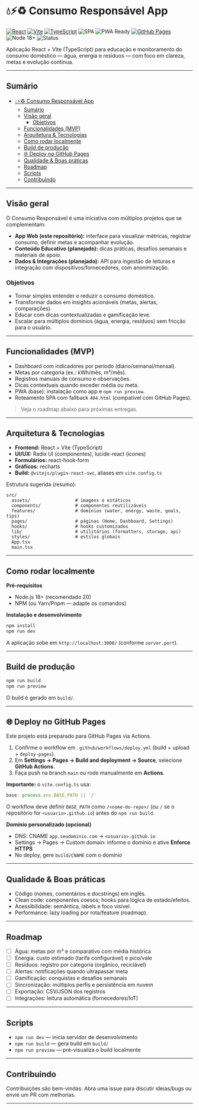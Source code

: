 # 💧⚡♻️ Consumo Responsável App

[![React](https://img.shields.io/badge/React-18+-61DAFB?logo=react\&logoColor=white\&labelColor=20232a)](https://react.dev/)
[![Vite](https://img.shields.io/badge/Vite-5+-646CFF?logo=vite\&logoColor=white)](https://vitejs.dev/)
[![TypeScript](https://img.shields.io/badge/TypeScript-5+-3178C6?logo=typescript\&logoColor=white)](https://www.typescriptlang.org/)
![SPA](https://img.shields.io/badge/App-Single%20Page%20Application-0A0A0A)
![PWA Ready](https://img.shields.io/badge/PWA-Ready-5A0FC8)
[![GitHub Pages](https://img.shields.io/badge/Deploy-GitHub%20Pages-222222?logo=github)](#-deploy-no-github-pages)
![Node 18+](https://img.shields.io/badge/Node-18%2B-339933?logo=node.js\&logoColor=white)
![Status](https://img.shields.io/badge/Status-MVP%20em%20evolu%C3%A7%C3%A3o-1d9bf0)

Aplicação React + Vite (TypeScript) para educação e monitoramento do consumo doméstico — água, energia e resíduos — com foco em clareza, metas e evolução contínua.

---

## Sumário

- [💧⚡♻️ Consumo Responsável App](#️-consumo-responsável-app)
  - [Sumário](#sumário)
  - [Visão geral](#visão-geral)
    - [Objetivos](#objetivos)
  - [Funcionalidades (MVP)](#funcionalidades-mvp)
  - [Arquitetura \& Tecnologias](#arquitetura--tecnologias)
  - [Como rodar localmente](#como-rodar-localmente)
  - [Build de produção](#build-de-produção)
  - [🌐 Deploy no GitHub Pages](#-deploy-no-github-pages)
  - [Qualidade \& Boas práticas](#qualidade--boas-práticas)
  - [Roadmap](#roadmap)
  - [Scripts](#scripts)
  - [Contribuindo](#contribuindo)

---

## Visão geral

O Consumo Responsável é uma iniciativa com múltiplos projetos que se complementam:

* **App Web (este repositório):** interface para visualizar métricas, registrar consumo, definir metas e acompanhar evolução.
* **Conteúdo Educativo (planejado):** dicas práticas, desafios semanais e materiais de apoio.
* **Dados & Integrações (planejado):** API para ingestão de leituras e integração com dispositivos/fornecedores, com anonimização.

### Objetivos

* Tornar simples entender e reduzir o consumo doméstico.
* Transformar dados em insights acionáveis (metas, alertas, comparações).
* Educar com dicas contextualizadas e gamificação leve.
* Escalar para múltiplos domínios (água, energia, resíduos) sem fricção para o usuário.

---

## Funcionalidades (MVP)

* Dashboard com indicadores por período (diário/semanal/mensal).
* Metas por categoria (ex.: kWh/mês, m³/mês).
* Registros manuais de consumo e observações.
* Dicas contextuais quando exceder média ou meta.
* PWA (base): instalação como app e `npm run preview`.
* Roteamento SPA com fallback `404.html` (compatível com GitHub Pages).

> Veja o roadmap abaixo para próximas entregas.

---

## Arquitetura & Tecnologias

* **Frontend:** React + Vite (TypeScript)
* **UI/UX:** Radix UI (componentes), lucide-react (ícones)
* **Formulários:** react-hook-form
* **Gráficos:** recharts
* **Build:** `@vitejs/plugin-react-swc`, aliases em `vite.config.ts`

Estrutura sugerida (resumo):

```
src/
  assets/                 # imagens e estáticos
  components/             # componentes reutilizáveis
  features/               # domínios (water, energy, waste, goals, tips)
  pages/                  # páginas (Home, Dashboard, Settings)
  hooks/                  # hooks customizados
  lib/                    # utilitários (formatters, storage, api)
  styles/                 # estilos globais
  App.tsx
  main.tsx
```

---

## Como rodar localmente

**Pré-requisitos**

* Node.js 18+ (recomendado 20)
* NPM (ou Yarn/Pnpm — adapte os comandos)

**Instalação e desenvolvimento**

```bash
npm install
npm run dev
```

A aplicação sobe em `http://localhost:3000/` (conforme `server.port`).

---

## Build de produção

```bash
npm run build
npm run preview
```

O build é gerado em `build/`.

---

## 🌐 Deploy no GitHub Pages

Este projeto está preparado para GitHub Pages via Actions.

1. Confirme o workflow em `.github/workflows/deploy.yml` (build + upload + `deploy-pages`).
2. Em **Settings → Pages → Build and deployment → Source**, selecione **GitHub Actions**.
3. Faça push na branch `main` ou rode manualmente em **Actions**.

**Importante:** o `vite.config.ts` usa:

```ts
base: process.env.BASE_PATH || '/'
```

O workflow deve definir `BASE_PATH` como `/<nome-do-repo>/` (ou `/` se o repositório for `<usuario>.github.io`) antes do `npm run build`.

**Domínio personalizado (opcional)**

* DNS: CNAME `app.seudominio.com` → `<usuario>.github.io`
* Settings → Pages → Custom domain: informe o domínio e ative **Enforce HTTPS**
* No deploy, gere `build/CNAME` com o domínio

---

## Qualidade & Boas práticas

* Código (nomes, comentários e docstrings) em inglês.
* Clean code: componentes coesos; hooks para lógica de estado/efeitos.
* Acessibilidade: semântica, labels e foco visível.
* Performance: lazy loading por rota/feature (roadmap).

---

## Roadmap

* [ ] Água: metas por m³ e comparativo com média histórica
* [ ] Energia: custo estimado (tarifa configurável) e pico/vale
* [ ] Resíduos: registro por categoria (orgânico, reciclável)
* [ ] Alertas: notificações quando ultrapassar meta
* [ ] Gamificação: conquistas e desafios semanais
* [ ] Sincronização: múltiplos perfis e persistência em nuvem
* [ ] Exportação: CSV/JSON dos registros
* [ ] Integrações: leitura automática (fornecedores/IoT)

---

## Scripts

* `npm run dev` — inicia servidor de desenvolvimento
* `npm run build` — gera build em `build/`
* `npm run preview` — pré-visualiza o build localmente

---

## Contribuindo

Contribuições são bem-vindas. Abra uma issue para discutir ideias/bugs ou envie um PR com melhorias.

---


